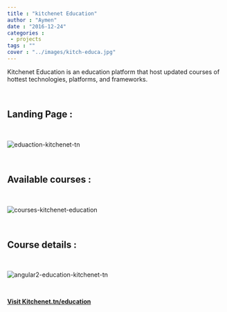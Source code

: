 ```yaml
---
title : "kitchenet Education"
author : "Aymen"
date : "2016-12-24"
categories : 
 - projects
tags : ""
cover : "../images/kitch-educa.jpg"
---
```


Kitchenet Education is an education platform that host updated courses of hottest technologies, platforms, and frameworks.

 

## Landing Page :

 

![eduaction-kitchenet-tn](https://aymen.co/wp-content/uploads/2016/12/Eduaction-Kitchenet.tn_.png)

 

## Available courses :

 

![courses-kitchenet-education](https://aymen.co/wp-content/uploads/2016/12/Courses-Kitchenet-Education.png)

 

## Course details :

 

![angular2-education-kitchenet-tn](https://aymen.co/wp-content/uploads/2016/12/Angular2-Education-Kitchenet.tn_.png)

 

**[Visit Kitchenet.tn/education](https://www.kitchenet.tn/education)**
